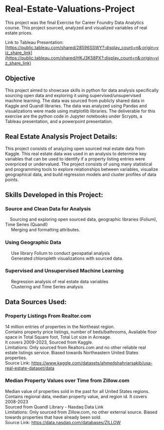# Real-Estate-Valuations-Project
This project was the final Exercise for Career Foundry Data Analytics course. This project sourced, analyzed and visualized variables of real estate prices. 

Link to Tableau Presentation: [https://public.tableau.com/shared/28596SSWY?:display_count=n&:origin=viz_share_link](https://public.tableau.com/shared/HKJ3K58PX?:display_count=n&:origin=viz_share_link)

## Objective
This project aimed to showcase skills in python for data analysis specifically sourcing open data and exploring it using supervised/unsupervised machine learning. The data was sourced from publicly shared data in Kaggle and Quandl libraries. The data was analyzed using Pandas and visualizations were made using matplotlib libraries. The deliverable for this exercise are the python code in Jupyter notebooks under Scrypts, a Tableau presentation, and a powerpoint presentation. 

## Real Estate Analysis Project Details:
This project consists of analyzing open sourced real estate data from Kaggle. This real estate data was used in an analysis to determine key variables that can be used to identify if a property listing entries were overpriced or undervalued. The project consists of using many statistical and programming tools to explore relationships between variables, visualize geographical data, and build regression models and cluster profiles of data points. 

## Skills Developed in this Project:
### Source and Clean Data for Analysis
&nbsp;&nbsp;&nbsp;&nbsp;Sourcing and exploring open sourced data, geographic libraries (Folium), Time Series (Quandl)<br />
&nbsp;&nbsp;&nbsp;&nbsp; Merging and formatting attributes. 

### Using Geographic Data
&nbsp;&nbsp;&nbsp;&nbsp; Use library Folium to conduct geospatial analysis<br />
&nbsp;&nbsp;&nbsp;&nbsp; Generated chloropleth visualizations with sourced data. <br />

### Supervised and Unsupervised Machine Learning
&nbsp;&nbsp;&nbsp;&nbsp; Regression analysis of real estate data variables <br />
&nbsp;&nbsp;&nbsp;&nbsp; Clustering and Time Series analysis<br />

## Data Sources Used:
### Property Listings From Realtor.com
14 million entries of properties in the Northeast region. <br />
Contains property price listings, number of beds/bathrooms, 
Available floor space in Total Square foot, Total Lot size in Acreage. <br />
It covers 2009-2023, Sourced from Kaggle.<br />
Limitations: Only sourced from Realtors.com and no other reliable real estate listings service. Biased towards Northeastern United States properties.<br />
Source Link: https://www.kaggle.com/datasets/ahmedshahriarsakib/usa-real-estate-dataset/data<br />

### Median Property Values over Time from Zillow.com<br />
Median value of properties sold in the past for all United States regions. Contains regional data, median property value, and region id. It covers 2008-2023<br />
Sourced from Quandl Library - Nasdaq Data Link<br />
Limitations: Only sourced from Zillow.com, no other external source. Biased towards properties that have already been sold.<br />
Source Link: https://data.nasdaq.com/databases/ZILLOW
